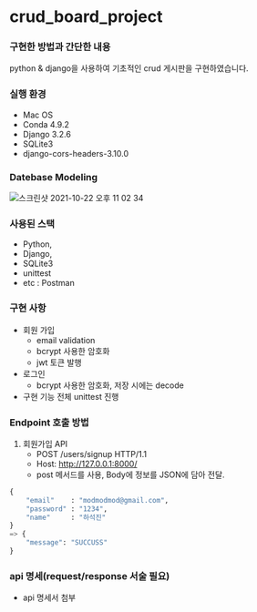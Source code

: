 # crud_board_project
### 구현한 방법과 간단한 내용
python & django을 사용하여 기초적인 crud 게시판을 구현하였습니다. 

### 실행 환경
- Mac OS
- Conda 4.9.2
- Django 3.2.6
- SQLite3
- django-cors-headers-3.10.0

### Datebase Modeling
![스크린샷 2021-10-22 오후 11 02 34](https://user-images.githubusercontent.com/40171383/138491083-c2a780bf-74f3-47fc-a6f0-dc2430d5b6b4.png)

### 사용된 스택
- Python,
- Django,
- SQLite3
- unittest
- etc : Postman

### 구현 사항
- 회원 가입
    - email validation
    - bcrypt 사용한 암호화
    - jwt 토큰 발행
- 로그인
    - bcrypt 사용한 암호화, 저장 시에는 decode
- 구현 기능 전체 unittest 진행

### Endpoint 호출 방법
1. 회원가입 API
    - POST /users/signup HTTP/1.1
    - Host: http://127.0.0.1:8000/
    - post 메서드를 사용, Body에 정보를 JSON에 담아 전달. 
```python
{
    "email"    : "modmodmod@gmail.com",
    "password" : "1234",
    "name"     : "하석진"
}
=> {
    "message": "SUCCUSS"
}
```

### api 명세(request/response 서술 필요)
- api 명세서 첨부
